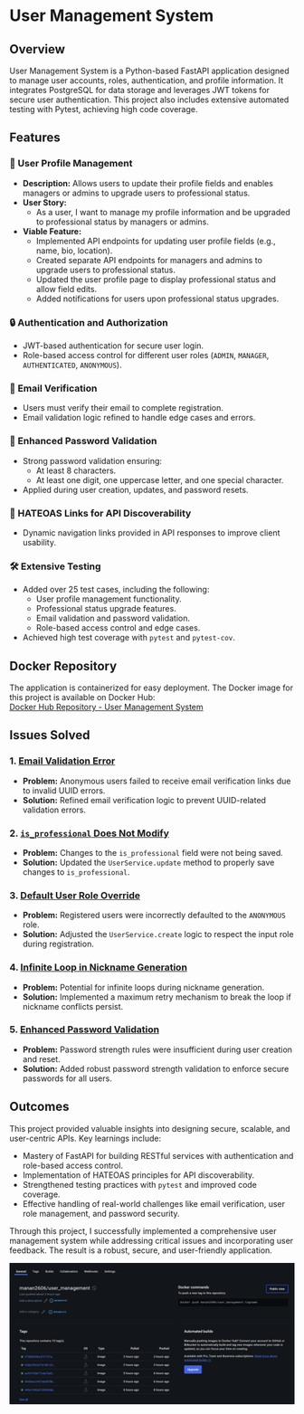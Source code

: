 # User Management System  

## Overview  
User Management System is a Python-based FastAPI application designed to manage user accounts, roles, authentication, and profile information. It integrates PostgreSQL for data storage and leverages JWT tokens for secure user authentication. This project also includes extensive automated testing with Pytest, achieving high code coverage.  

## Features  

### 👤 User Profile Management  
- **Description:** Allows users to update their profile fields and enables managers or admins to upgrade users to professional status.  
- **User Story:**  
  - As a user, I want to manage my profile information and be upgraded to professional status by managers or admins.  
- **Viable Feature:**  
  - Implemented API endpoints for updating user profile fields (e.g., name, bio, location).  
  - Created separate API endpoints for managers and admins to upgrade users to professional status.  
  - Updated the user profile page to display professional status and allow field edits.  
  - Added notifications for users upon professional status upgrades. 

### 🔒 Authentication and Authorization  
- JWT-based authentication for secure user login.  
- Role-based access control for different user roles (`ADMIN`, `MANAGER`, `AUTHENTICATED`, `ANONYMOUS`).  

### 📧 Email Verification  
- Users must verify their email to complete registration.  
- Email validation logic refined to handle edge cases and errors.  

### 📝 Enhanced Password Validation  
- Strong password validation ensuring:  
  - At least 8 characters.  
  - At least one digit, one uppercase letter, and one special character.  
- Applied during user creation, updates, and password resets.  

### 🔗 HATEOAS Links for API Discoverability  
- Dynamic navigation links provided in API responses to improve client usability.  

### 🛠️ Extensive Testing  
- Added over 25 test cases, including the following:  
  - User profile management functionality.  
  - Professional status upgrade features.  
  - Email validation and password validation.  
  - Role-based access control and edge cases.  
- Achieved high test coverage with `pytest` and `pytest-cov`.  

## Docker Repository  
The application is containerized for easy deployment. The Docker image for this project is available on Docker Hub:  
[Docker Hub Repository - User Management System](https://hub.docker.com/repository/docker/manan2606/user_management/general)  

## Issues Solved  

### 1. [Email Validation Error](https://github.com/Manan2606/user_management/issues/1)  
- **Problem:** Anonymous users failed to receive email verification links due to invalid UUID errors.  
- **Solution:** Refined email verification logic to prevent UUID-related validation errors.  

### 2. [`is_professional` Does Not Modify](https://github.com/Manan2606/user_management/issues/3)  
- **Problem:** Changes to the `is_professional` field were not being saved.  
- **Solution:** Updated the `UserService.update` method to properly save changes to `is_professional`.  

### 3. [Default User Role Override](https://github.com/Manan2606/user_management/issues/6)  
- **Problem:** Registered users were incorrectly defaulted to the `ANONYMOUS` role.  
- **Solution:** Adjusted the `UserService.create` logic to respect the input role during registration.  

### 4. [Infinite Loop in Nickname Generation](https://github.com/Manan2606/user_management/issues/8)  
- **Problem:** Potential for infinite loops during nickname generation.  
- **Solution:** Implemented a maximum retry mechanism to break the loop if nickname conflicts persist.  

### 5. [Enhanced Password Validation](https://github.com/Manan2606/user_management/issues/10)  
- **Problem:** Password strength rules were insufficient during user creation and reset.  
- **Solution:** Added robust password strength validation to enforce secure passwords for all users.  

## Outcomes  
This project provided valuable insights into designing secure, scalable, and user-centric APIs. Key learnings include:  
- Mastery of FastAPI for building RESTful services with authentication and role-based access control.  
- Implementation of HATEOAS principles for API discoverability.  
- Strengthened testing practices with `pytest` and improved code coverage.  
- Effective handling of real-world challenges like email verification, user role management, and password security.  

Through this project, I successfully implemented a comprehensive user management system while addressing critical issues and incorporating user feedback. The result is a robust, secure, and user-friendly application.  

![Docker Hub image](image.png)
